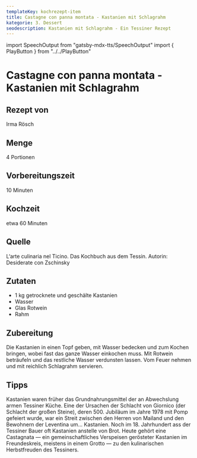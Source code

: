 ```yaml
---
templateKey: kochrezept-item
title: Castagne con panna montata - Kastanien mit Schlagrahm
kategorie: 3. Dessert
seodescription: Kastanien mit Schlagrahm - Ein Tessiner Rezept
---
```

import SpeechOutput from "gatsby-mdx-tts/SpeechOutput"
import { PlayButton } from "../../PlayButton"

<SpeechOutput id="kochrezept-irma-roesch-castagne-con-panna-montata" customPlayButton={PlayButton}>

# Castagne con panna montata - Kastanien mit Schlagrahm

## Rezept von

Irma Rösch

## Menge
4 Portionen


## Vorbereitungszeit
10 Minuten 


## Kochzeit
etwa 60 Minuten


## Quelle

L‘arte culinaria nel Ticino. Das Kochbuch aus dem Tessin. Autorin: Desiderate con Zschinsky

## Zutaten

* 1 kg getrocknete und geschälte Kastanien
* Wasser
* Glas Rotwein
* Rahm


## Zubereitung

Die Kastanien in einen Topf geben, mit Wasser bedecken und zum Kochen bringen, wobei fast das ganze Wasser einkochen muss. Mit Rotwein beträufeln und das restliche Wasser verdunsten lassen. Vom Feuer nehmen und mit reichlich Schlagrahm servieren. 

## Tipps
Kastanien waren früher das Grundnahrungsmittel der an Abwechslung armen Tessiner Küche. 
Eine der Ursachen der Schlacht von Giornico (der Schlacht der großen Steine), deren 500. Jubiläum im Jahre 1978 mit Pomp gefeiert wurde, war ein Streit zwischen den Herren von Mailand und den Bewohnern der Leventina um... Kastanien. 
Noch im 18. Jahrhundert ass der Tessiner Bauer oft Kastanien anstelle von Brot. 
Heute gehört eine Castagnata — ein gemeinschaftliches Verspeisen gerösteter Kastanien im Freundeskreis, meistens in einem Grotto — zu den kulinarischen Herbstfreuden des Tessiners. 

</SpeechOutput>